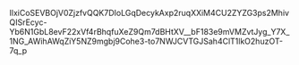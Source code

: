 IlxiCoSEVBOjV0ZjzfvQQK7DIoLGqDecykAxp2ruqXXiM4CU2ZYZG3ps2MhivQISrEcyc-Yb6N1GbL8evF22xVf4rBhqfuXeZ9Qm7dBHtXV__bF183e9mVMZvtJyg_Y7X_1NG_AWihAWqZiY5NZ9mgbj9Cohe3-to7NWJCVTGJSah4ClT1lkO2huzOT-7q_p
